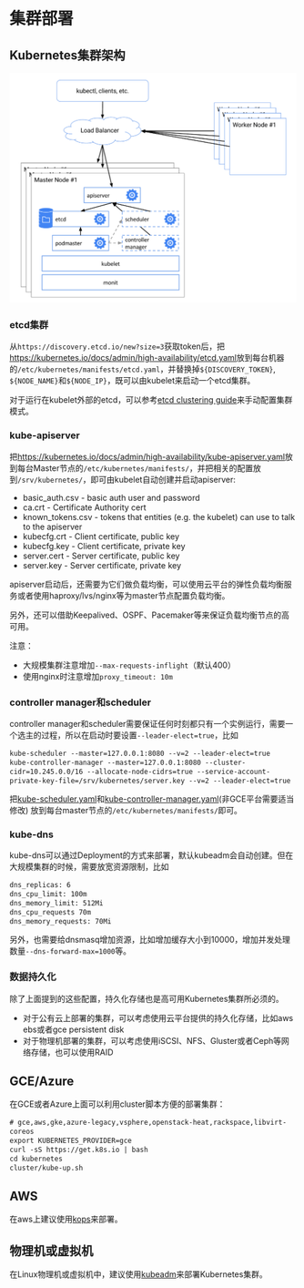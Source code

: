 # 集群部署

## Kubernetes集群架构

![](../practice/images/ha.png)

### etcd集群

从`https://discovery.etcd.io/new?size=3`获取token后，把<https://kubernetes.io/docs/admin/high-availability/etcd.yaml>放到每台机器的`/etc/kubernetes/manifests/etcd.yaml`，并替换掉`${DISCOVERY_TOKEN}`, `${NODE_NAME}`和`${NODE_IP}`，既可以由kubelet来启动一个etcd集群。

对于运行在kubelet外部的etcd，可以参考[etcd clustering guide](https://github.com/coreos/etcd/blob/master/Documentation/op-guide/clustering.md)来手动配置集群模式。

### kube-apiserver

把<https://kubernetes.io/docs/admin/high-availability/kube-apiserver.yaml>放到每台Master节点的`/etc/kubernetes/manifests/`，并把相关的配置放到`/srv/kubernetes/`，即可由kubelet自动创建并启动apiserver:

- basic_auth.csv - basic auth user and password
- ca.crt - Certificate Authority cert
- known_tokens.csv - tokens that entities (e.g. the kubelet) can use to talk to the apiserver
- kubecfg.crt - Client certificate, public key
- kubecfg.key - Client certificate, private key
- server.cert - Server certificate, public key
- server.key - Server certificate, private key

apiserver启动后，还需要为它们做负载均衡，可以使用云平台的弹性负载均衡服务或者使用haproxy/lvs/nginx等为master节点配置负载均衡。

另外，还可以借助Keepalived、OSPF、Pacemaker等来保证负载均衡节点的高可用。

注意：

- 大规模集群注意增加`--max-requests-inflight`（默认400）
- 使用nginx时注意增加`proxy_timeout: 10m`

### controller manager和scheduler

controller manager和scheduler需要保证任何时刻都只有一个实例运行，需要一个选主的过程，所以在启动时要设置`--leader-elect=true`，比如

```
kube-scheduler --master=127.0.0.1:8080 --v=2 --leader-elect=true
kube-controller-manager --master=127.0.0.1:8080 --cluster-cidr=10.245.0.0/16 --allocate-node-cidrs=true --service-account-private-key-file=/srv/kubernetes/server.key --v=2 --leader-elect=true
```

把[kube-scheduler.yaml](https://kubernetes.io/docs/admin/high-availability/kube-scheduler.yaml)和[kube-controller-manager.yaml](https://kubernetes.io/docs/admin/high-availability/kube-controller-manager.yaml)(非GCE平台需要适当修改) 放到每台master节点的`/etc/kubernetes/manifests/`即可。

### kube-dns

kube-dns可以通过Deployment的方式来部署，默认kubeadm会自动创建。但在大规模集群的时候，需要放宽资源限制，比如

```
dns_replicas: 6
dns_cpu_limit: 100m
dns_memory_limit: 512Mi
dns_cpu_requests 70m
dns_memory_requests: 70Mi
```

另外，也需要给dnsmasq增加资源，比如增加缓存大小到10000，增加并发处理数量`--dns-forward-max=1000`等。

### 数据持久化

除了上面提到的这些配置，持久化存储也是高可用Kubernetes集群所必须的。

- 对于公有云上部署的集群，可以考虑使用云平台提供的持久化存储，比如aws ebs或者gce persistent disk
- 对于物理机部署的集群，可以考虑使用iSCSI、NFS、Gluster或者Ceph等网络存储，也可以使用RAID

## GCE/Azure

在GCE或者Azure上面可以利用cluster脚本方便的部署集群：

```
# gce,aws,gke,azure-legacy,vsphere,openstack-heat,rackspace,libvirt-coreos
export KUBERNETES_PROVIDER=gce
curl -sS https://get.k8s.io | bash
cd kubernetes
cluster/kube-up.sh
```

## AWS

在aws上建议使用[kops](https://kubernetes.io/docs/getting-started-guides/kops/)来部署。

## 物理机或虚拟机

在Linux物理机或虚拟机中，建议使用[kubeadm](https://kubernetes.io/docs/getting-started-guides/kubeadm/)来部署Kubernetes集群。


